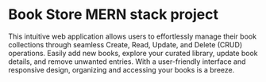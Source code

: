 # Book Store MERN stack project
This intuitive web application allows users to effortlessly manage their book collections through seamless Create, Read, Update, and Delete (CRUD) operations. Easily add new books, explore your curated library, update book details, and remove unwanted entries. With a user-friendly interface and responsive design, organizing and accessing your books is a breeze.
